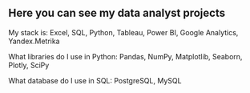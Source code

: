## Here you can see my data analyst projects

My stack is: Excel, SQL, Python, Tableau, Power BI, Google Analytics, Yandex.Metrika

What libraries do I use in Python: Pandas, NumPy, Matplotlib, Seaborn, Plotly, SciPy

What database do I use in SQL: PostgreSQL, MySQL
